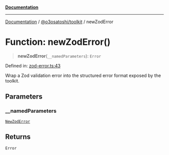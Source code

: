 [**Documentation**](../../../README.md)

***

[Documentation](../../../README.md) / [@o3osatoshi/toolkit](../README.md) / newZodError

# Function: newZodError()

> **newZodError**(`__namedParameters`): `Error`

Defined in: [zod-error.ts:43](https://github.com/o3osatoshi/experiment/blob/04dfa58df6e48824a200a24d77afef7ce464e1ae/packages/toolkit/src/zod-error.ts#L43)

Wrap a Zod validation error into the structured error format exposed by the toolkit.

## Parameters

### \_\_namedParameters

[`NewZodError`](../type-aliases/NewZodError.md)

## Returns

`Error`
